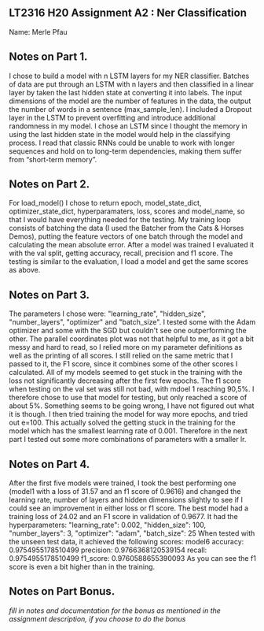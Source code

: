 ## LT2316 H20 Assignment A2 : Ner Classification

Name: Merle Pfau

## Notes on Part 1.

I chose to build a model with n LSTM layers for my NER classifier. Batches of data are put through an LSTM with n layers and then classified in a linear layer by taken the last hidden state at converting it into labels. The input dimensions of the model are the number of features in the data, the output the number of words in a sentence (max_sample_len). I included a Dropout layer in the LSTM to prevent overfitting and introduce additional randomness in my model.
I chose an LSTM since I thought the memory in using the last hidden state in the model would help in the classifying process. I read that classic RNNs could be unable to work with longer sequences and hold on to long-term dependencies, making them suffer from “short-term memory”.

## Notes on Part 2.

For load_model() I chose to return epoch, model_state_dict, optimizer_state_dict, hyperparamaters, loss, scores and model_name, so that I would have everything needed for the testing. My training loop consists of batching the data (I used the Batcher from the Cats & Horses Demos), putting the feature vectors of one batch through the model and calculating the mean absolute error.
After a model was trained I evaluated it with the val split, getting accuracy, recall, precision and f1 score.
The testing is similar to the evaluation, I load a model and get the same scores as above.

## Notes on Part 3.

The parameters I chose were: "learning_rate", "hidden_size", "number_layers", "optimizer" and "batch_size". I tested some with the Adam optimizer and some with the SGD but couldn't see one outperforming the other.
The parallel coordinates plot was not that helpful to me, as it got a bit messy and hard to read, so I relied more on my parameter definitions as well as the printing of all scores. I still relied on the same metric that I passed to it, the F1 score, since it combines some of the other scores I calculated.
All of my models seemed to get stuck in the training with the loss not significantly decreasing after the first few epochs. The f1 score when testing on the val set was still not bad, with mdoel 1 reaching 90,5%. I therefore chose to use that model for testing, but only reached a score of about 5%. Something seems to be going wrong, I have not figured out what it is though. I then tried training the model for way more epochs, and tried out e=100. This actually solved the getting stuck in the training for the model which has the smallest learning rate of 0.001. Therefore in the next part I tested out some more combinations of parameters with a smaller lr.

## Notes on Part 4.

After the first five models were trained, I took the best performing one (model1 with a loss of 31.57 and an f1 score of 0.9616) and changed the learning rate, number of layers and hidden dimensions slightly to see if I could see an improvement in either loss or f1 score.
The best model had a training loss of 24.02 and an F1 score in validation of 0.9677. 
It had the hyperparameters: 
                        "learning_rate": 0.002,
                        "hidden_size": 100,
                        "number_layers": 3,
                        "optimizer": "adam",
                        "batch_size": 25
When tested with the unseen test data, it achieved the following scores:
model6 accuracy: 0.9754955178510499 precision: 0.9766368120539154 recall: 0.9754955178510499 f1_score: 0.9760588655390093
As you can see the f1 score is even a bit higher than in the training.

## Notes on Part Bonus.

*fill in notes and documentation for the bonus as mentioned in the assignment description, if you choose to do the bonus*
